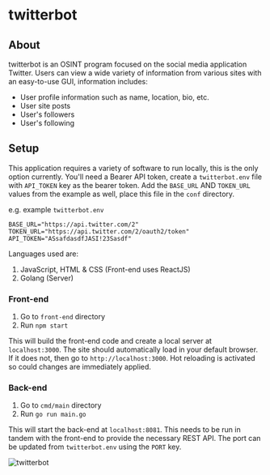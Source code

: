 # twitterbot

## About 
twitterbot is an OSINT program focused on the social media application Twitter.
Users can view a wide variety of information from various sites with an easy-to-use GUI, information includes:
- User profile information such as name, location, bio, etc.
- User site posts
- User's followers
- User's following

## Setup
This application requires a variety of software to run locally, this is the only option currently.
You'll need a Bearer API token, create a `twitterbot.env` file with `API_TOKEN` key as the bearer token.
Add the `BASE_URL` AND `TOKEN_URL` values from the example as well, place this file in the `conf` directory.

e.g. example `twitterbot.env`
```env
BASE_URL="https://api.twitter.com/2"
TOKEN_URL="https://api.twitter.com/2/oauth2/token"
API_TOKEN="ASsafdasdfJASI!23Sasdf"
```

Languages used are:
1. JavaScript, HTML & CSS (Front-end uses ReactJS)
2. Golang (Server)

### Front-end
1. Go to `front-end` directory
2. Run `npm start`

This will build the front-end code and create a local server at `localhost:3000`. The site should automatically load in your default browser.
If it does not, then go to `http://localhost:3000`. Hot reloading is activated so could changes are immediately applied.

### Back-end
1. Go to `cmd/main` directory
2. Run `go run main.go`

This will start the back-end at `localhost:8081`. This needs to be run in tandem with the front-end to provide the necessary REST API.
The port can be updated from `twitterbot.env` using the `PORT` key.

![twitterbot](https://user-images.githubusercontent.com/13573860/202072671-11c57da1-2b5e-41ae-8b69-2c9ef782c04d.gif)
